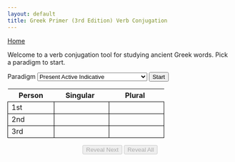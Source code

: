 ```yaml
---
layout: default 
title: Greek Primer (3rd Edition) Verb Conjugation
---
```


<script type="text/javascript" charset="UTF-8" src="./verbs.js"></script>

<style>
    #conjugation-wrapper .variable-heading {
        min-width: 100px;
        padding-right: 15px;
    }

    #conjugation-wrapper table td {
        min-width: 80px;
        padding-right: 15px;
    }

    table td {
      border: 1px solid black;
    }

    .centered-text td {
      text-align: center;
      vertical-align: middle;
    }

    .hidden {
        display: none;
    }

    .controls {
        width: 35%;
        margin-top: 15px;
        margin-left: auto;
        margin-right: auto;
        text-align: center;
    }
</style>

<a href="/greek/">Home</a>

<p>Welcome to a verb conjugation tool for studying ancient Greek words. Pick a paradigm to start.</p>

<label>Paradigm</label>
<select id="typeSelect">
    <optgroup label="Active">
        <option value="p-a-i">Present Active Indicative</option>
        <option value="i-a-i">Imperfect Active Indicative</option>
        <option value="f-a-i">Future Active Indicative</option>
        <option value="first-aorist-a-i">1st Aorist Active Indicative</option>
        <option value="second-aorist-a-i">2nd Aorist Active Indicative</option>
        <option value="pf-a-i">Perfect Active indicative</option>
    </optgroup>
    <optgroup label="Middle and Passive">
        <option value="p-mp-i">Present Middle/Passive Indicative</option>
        <option value="i-mp-i">Imperfect Middle/Passive Indicative</option>
        <option value="f-m-i">Future Middle Indicative</option>
        <option value="f-p-i">Future Passive Indicative</option>
        <option value="aorist-m-i">Aorist Middle Indicative</option>
        <option value="aorist-p-i">Aorist Passive Indicative</option>
        <option value="pf-mp-i">Perfect Middle/Passive Indicative</option>
    </optgroup>
    <optgroup label="Deponent">
        <option value="p-d-i">Present Deponent Indicative</option>
        <option value="i-d-i">Imperfect Deponent Indicative</option>
        <option value="f-d-i">Future Deponent Indicative</option>
        <option value="first-aorist-d-i">1st Aorist Deponent Indicative</option>
        <option value="second-aorist-d-i">2nd Aorist Deponent Indicative</option>
        <option value="pf-d-i">Perfect Deponent Indicative</option>
    </optgroup>
    <optgroup label="Other">
        <option value="prefix-conflation">Prefix Conflation Rules</option>
        <option value="suffix-conflation">Suffix Conflation Rules</option>
        <option value="contraction">Contraction Rules</option>
    </optgroup>
</select>
<button id="start">Start</button>
<div id="conjugation-wrapper" class="active-table">
    <table>
        <tr><th>Person</th><th class="variable-heading">Singular</th><th class="variable-heading">Plural</th></tr>
        <tr><td>1st</td><td class="col1"><span class="answer"></span></td><td><span class="answer"></span></td></tr>
        <tr><td>2nd</td><td class="col1"><span class="answer"></span></td><td><span class="answer"></span></td></tr>
        <tr><td>3rd</td><td class="col1"><span class="answer"></span></td><td><span class="answer"></span></td></tr>
    </table>
</div>
<div id="prefix-conflation-wrapper" class="hidden centered-text">
    <table>
      <tr><th>Prefix</th><th>Becomes</th></tr>
      <tr><td>ε + α</td><td rowspan="3"><span class="answer">η</span></td></tr>
      <tr><td>ε + ε</td></tr>
      <tr><td>ε + η</td></tr>
      <tr><td>ε + ο</td><td rowspan="2"><span class="answer">ω</span></td></tr>
      <tr><td>ε + ω</td></tr>
      <tr><td>ε + ι</td><td><span class="answer">ι</span></td></tr>
      <tr><td>ε + υ</td><td><span class="answer">υ</span></td></tr>
      <tr><td>ε + αι</td><td rowspan="2"><span class="answer">ῃ</span></td></tr>
      <tr><td>ε + ει</td></tr>
      <tr><td>ε + αυ</td><td rowspan="2"><span class="answer">ηυ</span></td></tr>
      <tr><td>ε + ευ</td></tr>
      <tr><td>ε + οι</td><td><span class="answer">ῳ</span></td></tr>
    </table>
</div>
<div id="suffix-conflation-wrapper" class="hidden centered-text">
    <table>
      <tr><th>Suffix</th><th>Becomes</th></tr>
      <tr><td>β + σ</td><td rowspan="4"><span class="answer">ψ</span></td></tr>
      <tr><td>π + σ</td></tr>
      <tr><td>φ + σ</td></tr>
      <tr><td>πτ + σ</td></tr>
      <tr><td>δ + σ</td><td rowspan="4"><span class="answer">σ</span></td></tr>
      <tr><td>ζ + σ</td></tr>
      <tr><td>θ + σ</td></tr>
      <tr><td>τ + σ</td></tr>
      <tr><td>γ + σ</td><td rowspan="5"><span class="answer">ξ</span></td></tr>
      <tr><td>κ + σ</td></tr>
      <tr><td>χ + σ</td></tr>
      <tr><td>σκ + σ</td></tr>
      <tr><td>σσ+ σ</td></tr>
    </table>
</div>
<div id="contraction-wrapper" class="hidden centered-text">
    <table>
      <tr><th>Suffix</th><th>Becomes</th></tr>
      <tr><td>ε + ω</td><td><span class="answer">ω</span></td></tr>
      <tr><td>ε + ε</td><td rowspan="2"><span class="answer">ει</span></td></tr>
      <tr><td>ε + ει</td></tr>
      <tr><td>ε + ο</td><td rowspan="2"><span class="answer">ου</span></td></tr>
      <tr><td>ε + ου</td></tr>
      <tr><td>ε + ῃ</td><td><span class="answer">ῃ</span></td></tr>
      <tr><td>ε + σ</td><td><span class="answer">ησ</span></td></tr>
      <tr><td>ε + θ</td><td><span class="answer">ηθ</span></td></tr>
      <tr><td>ε + κ</td><td><span class="answer">ηκ</span></td></tr>
      <tr><td>α + ο</td><td rowspan="3"><span class="answer">ω</span></td></tr>
      <tr><td>α + ω</td></tr>
      <tr><td>α + ου</td></tr>
      <tr><td>α + ε</td><td><span class="answer">α</span></td></tr>
      <tr><td>α + ει</td><td><span class="answer">ᾳ</span></td></tr>
      <tr><td>α + σ</td><td><span class="answer">ησ</span></td></tr>
      <tr><td>α + θ</td><td><span class="answer">ηθ</span></td></tr>
      <tr><td>α + κ</td><td><span class="answer">ηκ</span></td></tr>
      <tr><td>ο + ω</td><td><span class="answer">ω</span></td></tr>
      <tr><td>ο + ει</td><td><span class="answer">οι</span></td></tr>
      <tr><td>ο + ε</td><td rowspan="3"><span class="answer">ου</span></td></tr>
      <tr><td>ο + ο</td></tr>
      <tr><td>ο + ου</td></tr>
      <tr><td>ο + σ</td><td><span class="answer">ωσ</span></td></tr>
      <tr><td>ο + θ</td><td><span class="answer">ωθ</span></td></tr>
      <tr><td>ο + κ</td><td><span class="answer">ωκ</span></td></tr>
    </table>
</div>
<div class="controls">
    <button id="reveal-next" disabled="disabled">Reveal Next</button>
    <button id="reveal-all" disabled="disabled">Reveal All</button>
</div>
